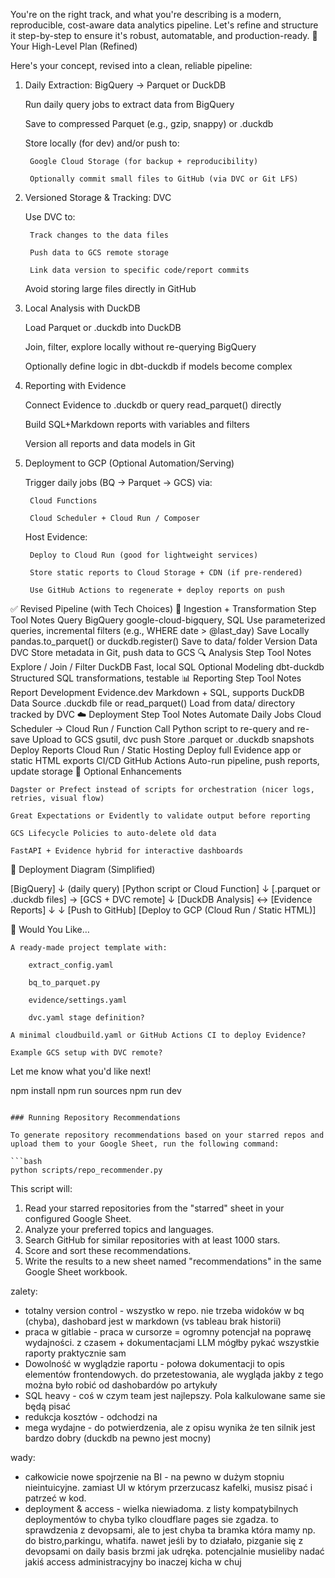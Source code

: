 You're on the right track, and what you're describing is a modern, reproducible, cost-aware data analytics pipeline. Let's refine and structure it step-by-step to ensure it's robust, automatable, and production-ready.
🧠 Your High-Level Plan (Refined)

Here's your concept, revised into a clean, reliable pipeline:
1. Daily Extraction: BigQuery → Parquet or DuckDB

    Run daily query jobs to extract data from BigQuery

    Save to compressed Parquet (e.g., gzip, snappy) or .duckdb

    Store locally (for dev) and/or push to:

        Google Cloud Storage (for backup + reproducibility)

        Optionally commit small files to GitHub (via DVC or Git LFS)

2. Versioned Storage & Tracking: DVC

    Use DVC to:

        Track changes to the data files

        Push data to GCS remote storage

        Link data version to specific code/report commits

    Avoid storing large files directly in GitHub

3. Local Analysis with DuckDB

    Load Parquet or .duckdb into DuckDB

    Join, filter, explore locally without re-querying BigQuery

    Optionally define logic in dbt-duckdb if models become complex

4. Reporting with Evidence

    Connect Evidence to .duckdb or query read_parquet() directly

    Build SQL+Markdown reports with variables and filters

    Version all reports and data models in Git

5. Deployment to GCP (Optional Automation/Serving)

    Trigger daily jobs (BQ → Parquet → GCS) via:

        Cloud Functions

        Cloud Scheduler + Cloud Run / Composer

    Host Evidence:

        Deploy to Cloud Run (good for lightweight services)

        Store static reports to Cloud Storage + CDN (if pre-rendered)

        Use GitHub Actions to regenerate + deploy reports on push

✅ Revised Pipeline (with Tech Choices)
🔄 Ingestion + Transformation
Step	Tool	Notes
Query BigQuery	google-cloud-bigquery, SQL	Use parameterized queries, incremental filters (e.g., WHERE date > @last_day)
Save Locally	pandas.to_parquet() or duckdb.register()	Save to data/ folder
Version Data	DVC	Store metadata in Git, push data to GCS
🔍 Analysis
Step	Tool	Notes
Explore / Join / Filter	DuckDB	Fast, local SQL
Optional Modeling	dbt-duckdb	Structured SQL transformations, testable
📊 Reporting
Step	Tool	Notes
Report Development	Evidence.dev	Markdown + SQL, supports DuckDB
Data Source	.duckdb file or read_parquet()	Load from data/ directory tracked by DVC
☁️ Deployment
Step	Tool	Notes
Automate Daily Jobs	Cloud Scheduler → Cloud Run / Function	Call Python script to re-query and re-save
Upload to GCS	gsutil, dvc push	Store .parquet or .duckdb snapshots
Deploy Reports	Cloud Run / Static Hosting	Deploy full Evidence app or static HTML exports
CI/CD	GitHub Actions	Auto-run pipeline, push reports, update storage
🧩 Optional Enhancements

    Dagster or Prefect instead of scripts for orchestration (nicer logs, retries, visual flow)

    Great Expectations or Evidently to validate output before reporting

    GCS Lifecycle Policies to auto-delete old data

    FastAPI + Evidence hybrid for interactive dashboards

🚦 Deployment Diagram (Simplified)

[BigQuery]
   ↓ (daily query)
[Python script or Cloud Function]
   ↓
[.parquet or .duckdb files] → [GCS + DVC remote]
   ↓
[DuckDB Analysis] ↔ [Evidence Reports]
   ↓                         ↓
[Push to GitHub]        [Deploy to GCP (Cloud Run / Static HTML)]

🧰 Would You Like…

    A ready-made project template with:

        extract_config.yaml

        bq_to_parquet.py

        evidence/settings.yaml

        dvc.yaml stage definition?

    A minimal cloudbuild.yaml or GitHub Actions CI to deploy Evidence?

    Example GCS setup with DVC remote?

Let me know what you'd like next!

npm install
npm run sources
npm run dev
```

### Running Repository Recommendations

To generate repository recommendations based on your starred repos and upload them to your Google Sheet, run the following command:

```bash
python scripts/repo_recommender.py
```

This script will:
1. Read your starred repositories from the "starred" sheet in your configured Google Sheet.
2. Analyze your preferred topics and languages.
3. Search GitHub for similar repositories with at least 1000 stars.
4. Score and sort these recommendations.
5. Write the results to a new sheet named "recommendations" in the same Google Sheet workbook.


zalety:
- totalny version control - wszystko w repo. nie trzeba widoków w bq (chyba), dashobard jest w markdown (vs tableau brak historii)
- praca w gitlabie - praca w cursorze = ogromny potencjał na poprawę wydajności. z czasem + dokumentacjami LLM mógłby pykać wszystkie raporty praktycznie sam
- Dowolność w wyglądzie raportu - połowa dokumentacji to opis elementów frontendowych. do przetestowania, ale wygląda jakby z tego można było robić od dashobardów po artykuły
- SQL heavy - coś w czym team jest najlepszy. Pola kalkulowane same sie będą pisać
- redukcja kosztów - odchodzi na
- mega wydajne - do potwierdzenia, ale z opisu wynika że ten silnik jest bardzo dobry (duckdb na pewno jest mocny)

wady:
- całkowicie nowe spojrzenie na BI - na pewno w dużym stopniu nieintuicyjne. zamiast UI w którym przerzucasz kafelki, musisz pisać i patrzeć w kod.
- deployment & access - wielka niewiadoma. z listy kompatybilnych deploymentów to chyba tylko cloudflare pages sie zgadza. to sprawdzenia z devopsami, ale to jest chyba ta bramka która mamy np. do bistro,parkingu, whatifa. nawet jeśli by to działało, pizganie się z devopsami on daily basis brzmi jak udręka. potencjalnie musieliby nadać jakiś access administracyjny bo inaczej kicha w chuj

